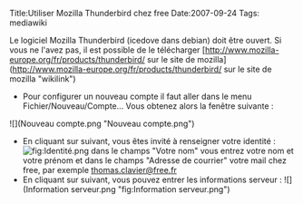 Title:Utiliser Mozilla Thunderbird chez free
Date:2007-09-24
Tags:  mediawiki

Le logiciel Mozilla Thunderbird (icedove dans debian) doit être ouvert.
Si vous ne l'avez pas, il est possible de le télécharger
[http://www.mozilla-europe.org/fr/products/thunderbird/ sur le site de
mozilla](http://www.mozilla-europe.org/fr/products/thunderbird/ sur le site de mozilla "wikilink")

-   Pour configurer un nouveau compte il faut aller dans le menu
    Fichier/Nouveau/Compte... Vous obtenez alors la fenêtre suivante :

![](Nouveau compte.png "Nouveau compte.png")

-   En cliquant sur suivant, vous êtes invité à renseigner votre
    identité : ![](Identité.png "fig:Identité.png") dans le champs
    "Votre nom" vous entrez votre nom et votre prénom et dans le champs
    "Adresse de courrier" votre mail chez free, par exemple
    thomas.clavier@free.fr
-   En cliquant sur suivant, vous pouvez entrer les informations serveur
    : ![](Information serveur.png "fig:Information serveur.png")

